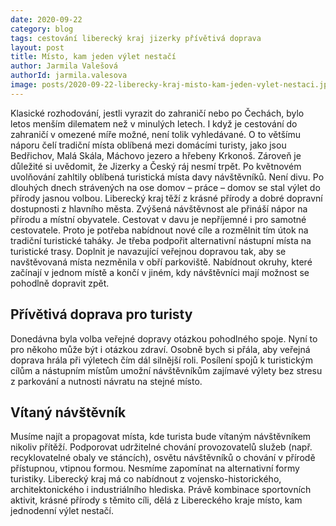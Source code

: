 ```yaml
---
date: 2020-09-22
category: blog
tags: cestování liberecký kraj jizerky přívětivá doprava
layout: post
title: Místo, kam jeden výlet nestačí
author: Jarmila Valešová
authorId: jarmila.valesova
image: posts/2020-09-22-liberecky-kraj-misto-kam-jeden-vylet-nestaci.jpg
---
```

Klasické rozhodování, jestli vyrazit do zahraničí nebo po Čechách, bylo letos menším dilematem než v minulých letech. I když je cestování do zahraničí v omezené míře možné, není tolik vyhledávané. O to většímu náporu čelí tradiční místa oblíbená mezi domácími turisty, jako jsou Bedřichov, Malá Skála, Máchovo jezero a hřebeny Krkonoš. Zároveň je důležité si uvědomit, že Jizerky a Český ráj nesmí trpět.
Po květnovém uvolňování zahltily oblíbená turistická místa davy návštěvníků. Není divu. Po dlouhých dnech strávených na ose domov – práce – domov se stal výlet do přírody jasnou volbou. Liberecký kraj těží z krásné přírody a dobré dopravní dostupnosti z hlavního města. 
Zvýšená návštěvnost ale přináší nápor na přírodu a místní obyvatele. Cestovat v davu je nepříjemné i pro samotné cestovatele. Proto je potřeba nabídnout nové cíle a rozmělnit tím útok na tradiční turistické taháky. Je třeba podpořit alternativní nástupní místa na turistické trasy. Doplnit je navazující veřejnou dopravou tak, aby se navštěvovaná místa nezměnila v obří parkoviště. Nabídnout okruhy, které začínají v jednom místě a končí v jiném, kdy návštěvníci mají možnost se pohodlně dopravit zpět.

## Přívětivá doprava pro turisty
Donedávna byla volba veřejné dopravy otázkou pohodlného spoje. Nyní to pro někoho může být i otázkou zdraví. Osobně bych si přála, aby veřejná doprava hrála při výletech čím dál silnější roli. Posílení spojů k turistickým cílům a nástupním místům umožní návštěvníkům zajímavé výlety bez stresu z parkování a nutnosti návratu na stejné místo. 

## Vítaný návštěvník
Musíme najít a propagovat místa, kde turista bude vítaným návštěvníkem nikoliv přítěží. Podporovat udržitelné chování provozovatelů služeb (např. recyklovatelné obaly ve stáncích), osvětu návštěvníků o chování v přírodě přístupnou, vtipnou formou.
Nesmíme zapomínat na alternativní formy turistiky. Liberecký kraj má co nabídnout z vojensko-historického, architektonického i industriálního hlediska. Právě kombinace sportovních aktivit, krásné přírody s těmito cíli, dělá z Libereckého kraje místo, kam jednodenní výlet nestačí. 

